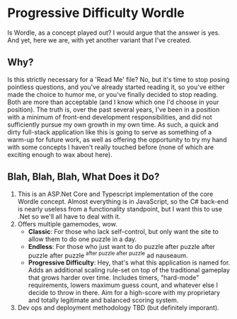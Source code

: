 # Progressive Difficulty Wordle

Is Wordle, as a concept played out? I would argue that the answer is yes. And yet, here we are, with yet another variant that I've created.

## Why?

Is this strictly necessary for a 'Read Me' file? No, but it's time to stop posing pointless questions, and you've already started reading it, so you've either made the choice to humor me, or you've finally decided to stop reading. Both are more than acceptable (and I know which one I'd choose in your position). The truth is, over the past several years, I've been in a position with a minimum of front-end development responsibilities, and did not sufficiently pursue my own growth in my own time. As such, a quick and dirty full-stack application like this is going to serve as something of a warm-up for future work, as well as offering the opportunity to try my hand with some concepts I haven't really touched before (none of which are exciting enough to wax about here).

## Blah, Blah, Blah, What Does it Do?

1. This is an ASP.Net Core and Typescript implementation of the core Wordle concept. Almost everything is in JavaScript, so the C# back-end is nearly useless from a functionality standpoint, but I want this to use .Net so we'll all have to deal with it.
2. Offers multiple gamemodes, wow.
    - **Classic**: For those who lack self-control, but only want the site to allow them to do one puzzle in a day.
    - **Endless**: For those who just want to do puzzle after puzzle after puzzle after puzzle <sup>after puzzle after puzzle</sup> ad nauseaum.
    - **Progressive Difficulty**: Hey, that's what this application is named for. Adds an additional scaling rule-set on top of the traditional gameplay that grows harder over time. Includes timers, "hard-mode" requirements, lowers maximum guess count, and whatever else I decide to throw in there. Aim for a high-score with my proprietary and totally legitimate and balanced scoring system.
3. Dev ops and deployment methodology TBD (but definitely imporant).